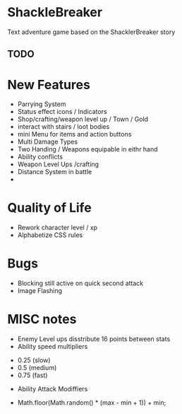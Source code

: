 # ShackleBreaker
Text adventure game based on the ShacklerBreaker story

## TODO

# New Features
* Parrying System
* Status effect icons / Indicators
* Shop/crafting/weapon level up / Town / Gold
* interact with stairs / loot bodies
* mini Menu for items and action buttons
* Multi Damage Types
* Two Handing / Weapons equipable in eithr hand
* Ability conflicts
* Weapon Level Ups /crafting
* Distance System in battle
* 

# Quality of Life
* Rework character level / xp 
* Alphabetize CSS rules

# Bugs
* Blocking still active on quick second attack
* Image Flashing


# MISC notes
* Enemy Level ups disstribute 16 points between stats
* Ability speed multipliers 
- 0.25 (slow) 
- 0.5 (medium) 
- 0.75 (fast)
* Ability Attack Modiffiers
- Math.floor(Math.random() * (max - min + 1)) + min;